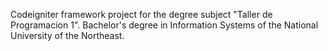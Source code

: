 Codeigniter framework project for the degree subject "Taller de Programacion 1". Bachelor's degree in Information Systems of the National University of the Northeast. 
